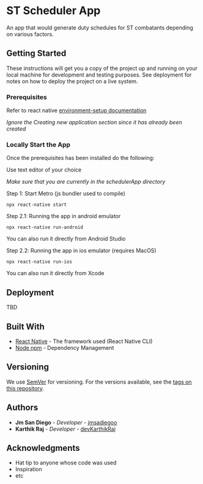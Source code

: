 # ST Scheduler App

An app that would generate duty schedules for ST combatants depending on various factors.

## Getting Started

These instructions will get you a copy of the project up and running on your local machine for development and testing purposes. See deployment for notes on how to deploy the project on a live system.

### Prerequisites

Refer to react native [environment-setup documentation](https://reactnative.dev/docs/environment-setup)

_Ignore the Creating new application section since it has already been created_

### Locally Start the App

Once the prerequisites has been installed do the following:

Use text editor of your choice

_Make sure that you are currently in the schedulerApp directory_

Step 1: Start Metro (js bundler used to compile)

```
npx react-native start
```

Step 2.1: Running the app in android emulator

```
npx react-native run-android
```

You can also run it directly from Android Studio

Step 2.2: Running the app in ios emulator (requires MacOS)

```
npx react-native run-ios
```

You can also run it directly from Xcode

## Deployment

TBD

## Built With

- [React Native](https://reactnative.dev/) - The framework used (React Native CLI)
- [Node npm](https://www.npmjs.com/package/node) - Dependency Management

## Versioning

We use [SemVer](http://semver.org/) for versioning. For the versions available, see the [tags on this repository](https://github.com/your/project/tags).

## Authors

- **Jm San Diego** - _Developer_ - [jmsadiegoo](https://github.com/jmsandiegoo)
- **Karthik Raj** - _Developer_ - [devKarthikRaj](https://github.com/devKarthikRaj)

## Acknowledgments

- Hat tip to anyone whose code was used
- Inspiration
- etc
